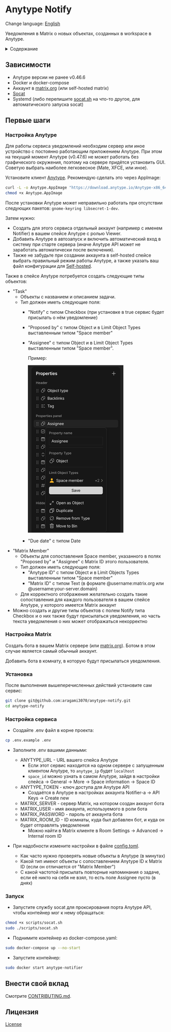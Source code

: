 # Anytype Notify
Change language: [English](./README.md)

Уведомления в Matrix о новых объектах, созданных в workspace в Anytype.
<details>
	<summary>Содержание</summary>

* [Зависимости](#Зависимости)
* [Первые шаги](#Первые-шаги)
    * [Настройка Anytype](#Настройка-Anytype)
    * [Настройка Matrix](#Настройка-Matrix)
    * [Установка](#Установка)
    * [Настройка сервиса](#Настройка-сервиса)
    * [Запуск](#Запуск)
* [Запуск](#Запуск)
* [Внести свой вклад](#Внести-свой-вклад)
* [Лицензия](#Лицензия)
</details>

## Зависимости
- Anytype версии не ранее v0.46.6
- Docker и docker-compose
- Аккаунт в [matrix.org](https://matrix.org) (или self-hosted matrix)
- [Socat](https://github.com/3ndG4me/socat)
- Systemd (либо перепишите [socat.sh](./scripts/socat.sh) на что-то другое, для автоматического запуска socat)

## Первые шаги
### Настройка Anytype
Для работы сервиса уведомлений необходим сервер или иное устройство с постоянно работающим приложением Anytype. При этом на текущий момент Anytype (v0.47.6) не может работать без графического окружения, поэтому на сервере придётся установить GUI. Советую выбрать наиболее легковесное (Mate, XFCE, или иное). 

Установите клиент [Anytype](https://anytype.io). Рекомендую сделать это через AppImage:
```sh
curl -L -o Anytype.AppImage "https://download.anytype.io/Anytype-x86_64.AppImage"
chmod +x Anytype.AppImage
```
После установки Anytype может неправильно работать при отсутствии следующих пакетов: `gnome-keyring libsecret-1-dev`. 

Затем нужно:
- Создать для этого сервиса отдельный аккаунт (например с именем Notifier) в вашем спейсе Anytype с ролью Viewer.
- Добавить Anytype в автозапуск и включить автоматический вход в систему при старте сервера (иначе Anytype API может не заработать автоматически после включения). 
- Также не забудьте при создании аккаунта в self-hosted спейсе выбрать правильный режим работы Anytype, а также указать ваш файл конфигурации для [Self-hosted](https://doc.anytype.io/anytype-docs/advanced/data-and-security/self-hosting/self-hosted). 

Также в спейсе Anytype потребуется создать следующие типы объектов:
- "Task"
    - Объекты с названием и описанием задачи. 
    - Тип должен иметь следующие поля:
        - "Notify" с типом Checkbox (при установке в true сервис будет присылать о нём уведомление)
        - "Proposed by" с типом Object и в Limit Object Types выставленным типом "Space member"  
        - "Assignee" с типом Object и в Limit Object Types выставленным типом "Space member".

            Пример: 

            <img src="./examples/Task-Properties.png" width="300">
        - "Due date" с типом Date
- "Matrix Member"
    - Объекты для сопоставления Space member, указанного в полях "Proposed by" и "Assignee" с Matrix ID этого пользователя. 
    - Тип должен иметь следующие поля:
        - "Anytype ID" с типом Object и в Limit Objects Types выставленным типом "Space member"
        - "Matrix ID" с типом Text (в формате @username:matrix.org или @username:your-server.domain)
    - Для корректного отображения желательно создать такие сопоставления для каждого пользователя в вашем спейсе Anytype, у которого имеется Matrix аккаунт
- Можно создать и другие типы объектов с полем Notify типа Checkbox и о них также будут присылаться уведомления, но часть текста уведомления о них может отображаться некорректно 

### Настройка Matrix
Создать бота в вашем Matrix сервере (или [matrix.org](https://matrix.org)). Ботом в этом случае является самый обычный аккаунт.

Добавить бота в комнату, в которую будут присылаться уведомления. 

### Установка
После выполнения вышеперечисленных действий установите сам сервис:
```sh
git clone git@github.com:aragami3070/anytype-notify.git
cd anytype-notify
```

### Настройка сервиса
- Создайте .env файл в корне проекта:
```sh
cp .env.example .env
```
- Заполните .env вашими данными:
    - ANYTYPE_URL - URL вашего спейса Anytype
        - Если этот сервис находится на одном сервере с запущенным клиентом Anytype, то `anytype_ip` будет `localhost`
        - `space_id` можно узнать в самом Anytype, зайдя в настройки спейса -> General -> More -> Space information -> Space ID 
    - ANYTYPE_TOKEN - ключ доступа для Anytype API
        - Создаётся в Anytype в настройках аккаунта Notifier-а -> API Keys -> Create new
    - MATRIX_SERVER - сервер Matrix, на котором создан аккаунт бота
    - MATRIX_USER - имя аккаунта, используемого в роли бота
    - MATRIX_PASSWORD - пароль от аккаунта бота
    - MATRIX_ROOM_ID - ID комнаты, куда был добавлен бот, и куда он будет отправлять уведомления
        - Можно найти в Matrix клиенте в Room Settings -> Advanced -> Internal room ID

- При надобности измените настройки в файле [config.toml](./config.toml). 
    - Как часто нужно проверять новые объекты в Anytype (в минутах)
    - Какой тип имеют объекты с сопоставлением Anytype ID к Matrix ID (если он отличается от "Matrix Member")
    - С какой частотой присылать повторные напоминания о задаче, если её никто на себя не взял, то есть поле Assignee пусто (в днях)

### Запуск
- Запустите службу socat для проксирования порта Anytype API, чтобы контейнер мог к нему обращаться:
```sh
chmod +x scripts/socat.sh
sudo ./scripts/socat.sh
```
- Поднимите контейнер из docker-compose.yaml:
```sh
sudo docker-compose up --no-start 
```
- Запустите контейнер:
```sh
sudo docker start anytype-notifier
```

## Внести свой вклад

Смотрите [CONTRIBUTING.md](CONTRIBUTING.md).

## Лицензия

[License](License)
